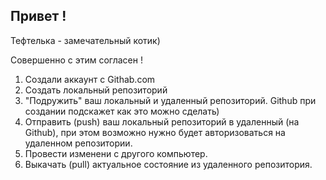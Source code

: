 ## Привет !

Тефтелька  - замечательный котик)

Совершенно с этим согласен !


1. Создали аккаунт с Githab.com
2. Создать локальный репозиторий
3. "Подружить" ваш локальный и удаленный репозиторий. Github при создании подскажет как это можно сделать)
4. Отправить (push) ваш локальный репозиторий в удаленный (на Github), при этом возможно нужно будет авторизоваться на удаленном репозитории.
5. Провести изменени с другого компьютер.
6. Выкачать (pull) актуальное состояние из удаленного репозитория.
